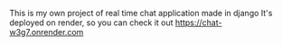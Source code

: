 This is my own project of real time chat application made in django
It's deployed on render, so you can check it out
https://chat-w3g7.onrender.com

